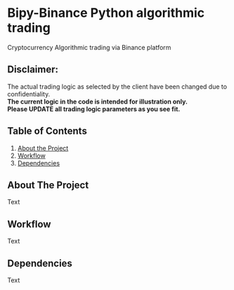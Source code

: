 # Bipy-Binance Python algorithmic trading
Cryptocurrency Algorithmic trading via Binance platform

## Disclaimer:
The actual trading logic as selected by the client have been changed due to confidentiality. \
**The current logic in the code is intended for illustration only.**\
**Please UPDATE all trading logic parameters as you see fit.**

## Table of Contents
1. [About the Project](#about-the-project)
2. [Workflow](#workflow)
3. [Dependencies](#dependencies)


## About The Project
Text

## Workflow
Text

## Dependencies
Text
